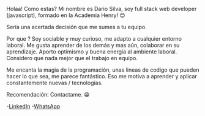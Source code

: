Holaa! Como estas?
Mi nombre es Dario Silva, soy full stack web developer (javascript), formado en la Academia Henry! 😊

Sería una acertada decisión que me sumes a tu equipo.
   
Por que ?
Soy sociable y muy curioso, me adapto a cualquier entorno laboral. Me gusta aprender de los demás y mas aún, colaborar en su aprendizaje.
Aporto optimismo y buena energía al ambiente laboral.
Considero que nada mejor que el trabajo en equipo.

Me encanta la magia de la programación, unas lineas de codigo que pueden hacer lo que sea, me parece fantástico. Eso me motiva a aprender y aplicar constantemente nuevas      /  tecnologías.
 
Recomendación: Contactame. 😁 

-[LinkedIn](https://www.linkedin.com/in/dario-silva7/)
-[WhatsApp](https://wa.me/5491122381000)
